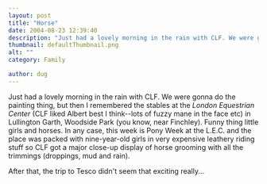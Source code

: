 ```yaml
---
layout: post
title: "Horse"
date: 2004-08-23 12:39:40
description: "Just had a lovely morning in the rain with CLF. We were gonna do the painting thing, but then I remembered the stables at the London Equestrian Center (CLF liked Albert best I think&#8212;lots of fuzzy mane in the face&#8230;"
thumbnail: defaultThumbnail.png
alt: ""
category: Family

author: dug
---
```


<p>Just had a lovely morning in the rain with <span class="caps">CLF.</span> We were gonna do the painting thing, but then I remembered the stables at the <em>London Equestrian Center</em> (CLF liked Albert best I think--lots of fuzzy mane in the face etc) in Lullington Garth, Woodside Park (you know, near Finchley). Funny thing little girls and horses. In any case, this week is Pony Week at the <span class="caps">L.E.C. </span>and the place was packed with nine-year-old girls in very expensive leathery riding stuff so <span class="caps">CLF </span>got a major close-up display of horse grooming with all the trimmings (droppings, mud and rain).</p>

<p>After that, the trip to Tesco didn't seem that exciting really...</p>
